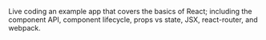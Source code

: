Live coding an example app that covers the basics of React; including the component API, component lifecycle, props vs state, JSX, react-router, and webpack.
